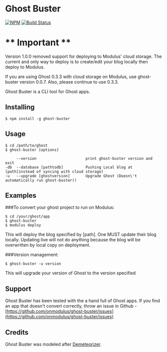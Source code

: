 Ghost Buster
=================

[![NPM](https://nodei.co/npm/ghost-buster.png)](https://nodei.co/npm/ghost-buster/)
[![Build Status](https://api.travis-ci.org/onmodulus/ghost-buster.png?branch=master)](https://travis-ci.org/onmodulus/ghost-buster)

# ** Important **

Version 1.0.0 removed support for deploying to Modulus' cloud storage. The current
and only way to deploy is to create/edit your blog locally then deploy to Modulus.

If you are using Ghost 0.3.3 with cloud storage on Modulus, use ghost-buster version 0.0.7.
Also, please continue to use 0.3.3. 

Ghost Buster is a CLI tool for Ghost apps.

## Installing
    $ npm install -g ghost-buster

## Usage
    $ cd /path/to/ghost
    $ ghost-buster [options]

         --version                      print ghost-buster version and exit
    -db  --database [pathtodb]          Pushing Local blog at [path]instead of syncing with cloud storage)
    -u   --upgrade [ghostversion]       Upgrade Ghost (Doesn\'t automatically run ghost-buster))


## Examples

###To convert your ghost project to run on Modulus:
  
    $ cd /your/ghost/app
    $ ghost-buster
    $ modulus deploy

This will deploy the blog specified by [path]. One MUST update their blog locally.
Updating live will not do anything because the blog will be overwritten by local 
copy on deployment. 

###Version management:

    $ ghost-buster -u version

This will upgrade your version of Ghost to the version specified

## Support
Ghost Buster has been tested with the a hand full of Ghost apps. If you find an app that doesn't
convert correctly, throw an issue in Github -
[https://github.com/onmodulus/ghost-buster/issues](https://github.com/onmodulus/ghost-buster/issues)

## Credits
Ghost Buster was modeled after [Demeteorizer](https://github.com/onmodulus/demeteorizer). 

